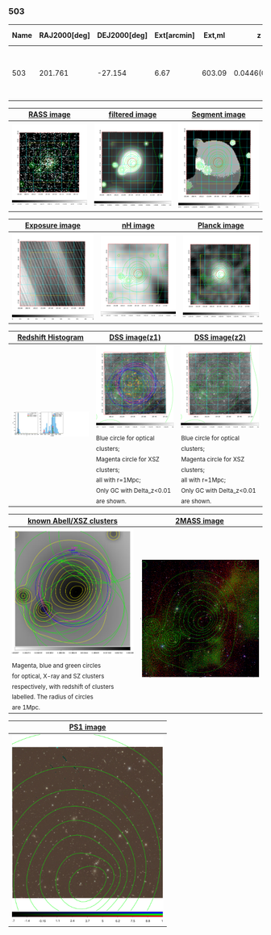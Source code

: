 <div STYLE="page-break-after: always;"></div>

### 503

|Name|RAJ2000[deg]|DEJ2000[deg] |Ext[arcmin]| Ext,ml | z | z_src| C|GC(XSZ,Delta_z<0.01)| GC(OPT,Delta_z<0.01)|GC| R_sig[arcmin] | R500[arcmin] | R500[Mpc]| CRsig[c/s] | CR500[c/s] |L500[1E44 erg/s]|F500[1E-12 erg/s/cm^2]| M500[1E14 Msun]|Tx[keV]|Cnt_sig|Beta|Rc[arcmin]|Comment|Alias|
|---|---|---|---|---|---|------|---|--------|---------|----------|---|---|---|---|---|---|---|---|---|---|---|---|---|---|
|503| 201.761| -27.154| 6.67| 603.09| 0.0446(0.005)| z1, z_xsz| B| MCXC, PSZ2, Tar, XB| A, N| A, MCXC, N, PSZ2, Tar, XB| 32.680| 18.733| 0.986| 1.570(0.132)| 1.467(0.124)| 1.251(0.059)| 26.808(1.261)| 2.85(0.07)| 4.14(0.06)| 605.3| 0.686(-0.026+0.030)| 7.889(-0.550+0.608)| -| k554|

|[RASS image](../image/503/503_img.pdf)|[filtered image](../image/503/503_fil.pdf)|[Segment image](../image/503/503_seg.pdf)|
|-------------------|--------------------|-------------------|
| <img src="../image/503/503_img.png" width="300">  | <img src="../image/503/503_fil.png" width="300">   | <img src="../image/503/503_seg.png" width="300">  |

|[Exposure image](../image/503/503_mex.pdf)| [nH image](../image/503/503_nh.pdf)| [Planck image](../image/503/503_p.pdf)|
|-------------------|--------------------|-------------------|
|<img src="../image/503/503_mex.png" width="300">   | <img src="../image/503/503_nh.png" width="300">    | <img src="../image/503/503_p.png" width="300"> |

|[Redshift Histogram](../image/503/503_zg.pdf) | [DSS image(z1)](../image/503/503_dss_z1.pdf)      |  [DSS image(z2)](../image/503/503_dss_z2.pdf)    |
|-------------------|--------------------|-------------------|
|<img src="../image/503/503_zg.png" width="300"> |<img src="../image/503/503_dss_z1.png" width="300"> <sub><br>Blue circle for optical clusters; <br>Magenta circle for XSZ clusters; <br>all with r=1Mpc; <br>Only GC with Delta_z<0.01 are shown. </sub>| <img src="../image/503/503_dss_z2.png" width="300"><sub><br>Blue circle for optical clusters; <br>Magenta circle for XSZ clusters; <br>all with r=1Mpc; <br>Only GC with Delta_z<0.01 are shown. </sub> |

|[known Abell/XSZ clusters](../image/503/503_gc.pdf) | [2MASS image](../image/503/503_2mass.pdf)      |
|-------------------|-------------------|
|<img src=../image/503/503_gc.png width="300"> <br><sub>Magenta, blue and green circles <br>for optical, X-ray and SZ clusters <br>respectively, with redshift of clusters <br>labelled. The radius of circles <br>are 1Mpc.</sub>|<img src="../image/503/503_2mass.png" width="300">  |

|[PS1 image](../image/503/503_ps1.pdf)            |
|-------------------|
| <img src="../image/503/503_ps1.pdf" width="300">  |
